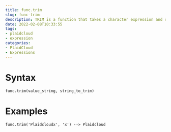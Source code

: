```yaml
---
title: func.trim
slug: func-trim
description: TRIM is a function that takes a character expression and returns that expression with leading and/or trailing pad characters removed
date: 2022-02-08T10:33:55
tags:
- plaidcloud
- expression
categories:
- PlaidCloud
- Expressions
---
```



# Syntax



```
func.trim(value_string, string_to_trim)
```


# Examples



```
func.trim('Plaidcloudx', 'x') --> Plaidcloud
```
